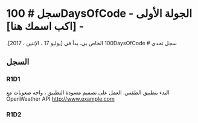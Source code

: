 # سجل # 100DaysOfCode - الجولة الأولى - [اكب اسمك هنا]

&#x202b; سجل تحدي # 100DaysOfCode الخاص بي. بدأ في [يوليو 17 ، الإثنين ، 2017].

## السجل

### R1D1

&#x202b; البدء بتطبيق الطقس. العمل على تصميم مسودة التطبيق ، واجه صعوبات مع OpenWeather API http://www.example.com

### R1D2
